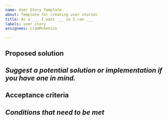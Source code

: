 ```yaml
---
name: User Story Template
about: Template for creating user stories
title: As a ___ I want ___ so I can ___
labels: user story
assignees: LiamMcKenzie

---
```


## Proposed solution
_Suggest a potential solution or implementation if you have one in mind._
- 

## Acceptance criteria
_Conditions that need to be met_
-
